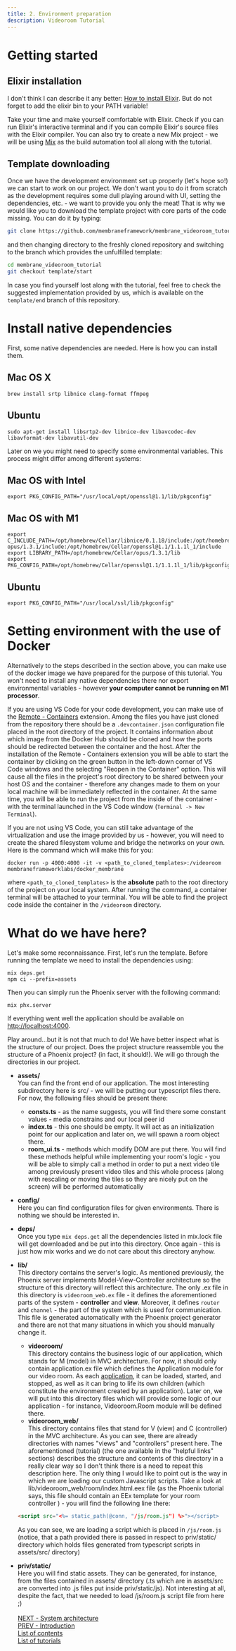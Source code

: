 ```yaml
---
title: 2. Environment preparation
description: Videoroom Tutorial
---
```

# Getting started

## Elixir installation
 I don't think I can describe it any better: [How to install Elixir](https://elixir-lang.org/install.html).
 But do not forget to add the elixir bin to your PATH variable!
 
 Take your time and make yourself comfortable with Elixir. Check if you can run Elixir's interactive terminal and if you can compile Elixir's source files with the Elixir compiler.
 You can also try to create a new Mix project - we will be using [Mix](https://elixir-lang.org/getting-started/mix-otp/introduction-to-mix.html) as the build automation tool all along with the tutorial.

## Template downloading
Once we have the development environment set up properly (let's hope so!) we can start to work on our project. We don't want you to do it from scratch as the development requires some dull playing around with UI, setting the dependencies, etc. - we want to provide you only the meat! That is why we would like you to download the template project with core parts of the code missing. You can do it by typing:

```bash
git clone https://github.com/membraneframework/membrane_videoroom_tutorial
```

and then changing directory to the freshly cloned repository and switching to the branch which provides the unfulfilled template:

```bash
cd membrane_videoroom_tutorial
git checkout template/start
```

In case you find yourself lost along with the tutorial, feel free to check the suggested implementation provided by us, which is available on the `template/end` branch of this repository.

# Install native dependencies
First, some native dependencies are needed. Here is how you can install them.
## Mac OS X
```
brew install srtp libnice clang-format ffmpeg
```
## Ubuntu
```
sudo apt-get install libsrtp2-dev libnice-dev libavcodec-dev libavformat-dev libavutil-dev
```

Later on we you might need to specify some environmental variables. This process might differ among different systems:

## Mac OS with Intel
```
export PKG_CONFIG_PATH="/usr/local/opt/openssl@1.1/lib/pkgconfig"
```

## Mac OS with M1
```
export C_INCLUDE_PATH=/opt/homebrew/Cellar/libnice/0.1.18/include:/opt/homebrew/Cellar opus/1.3.1/include:/opt/homebrew/Cellar/openssl@1.1/1.1.1l_1/include
export LIBRARY_PATH=/opt/homebrew/Cellar/opus/1.3.1/lib
export PKG_CONFIG_PATH=/opt/homebrew/Cellar/openssl@1.1/1.1.1l_1/lib/pkgconfig/
```

## Ubuntu
```
export PKG_CONFIG_PATH="/usr/local/ssl/lib/pkgconfig"
```


# Setting environment with the use of Docker
Alternatively to the steps described in the section above, you can make use of the docker image we have prepared for the purpose of this tutorial.
You won't need to install any native dependencies there nor export environmental variables - however **your computer cannot be running on M1 processor**.

If you are using VS Code for your code development, you can make use of the [Remote - Containers](https://marketplace.visualstudio.com/items?itemName=ms-vscode-remote.remote-containers) extension. Among the files you have just cloned from the repository there should be a `.devcontainer.json` configuration file placed in the root directory of the project. It contains information about which image from the Docker Hub should be cloned and how the ports should be redirected between the container and the host.
After the installation of the Remote - Containers extension you will be able to start the container by clicking on the green button in the left-down corner of VS Code windows and the selecting "Reopen in the Container" option.
This will cause all the files in the project's root directory to be shared between your host OS and the container - therefore any changes made to them on your local machine will be immediately reflected in the container. 
At the same time, you will be able to run the project from the inside of the container - with the terminal launched in the VS Code window (`Terminal -> New Terminal`).

If you are not using VS Code, you can still take advantage of the virtualization and use the image provided by us - however, you will need to create the shared filesystem volume and bridge the networks on your own. Here is the command which will make this for you:
```
docker run -p 4000:4000 -it -v <path_to_cloned_templates>:/videoroom membraneframeworklabs/docker_membrane
```
where `<path_to_cloned_templates>` is the **absolute** path to the root directory of the project on your local system.
After running the command, a container terminal will be attached to your terminal. You will be able to find the project code inside the container in the `/videoroom` directory.

# What do we have here?
 Let's make some reconnaissance. 
 First, let's run the template.
 Before running the template we need to install the dependencies using:
 ```
 mix deps.get
 npm ci --prefix=assets
 ```

 Then you can simply run the Phoenix server with the following command:
 ```
 mix phx.server
 ```
 If everything went well the application should be available on [http://localhost:4000](http://localhost:4000/).

 Play around...but it is not that much to do! We have better inspect what is the structure of our project.
 Does the project structure reassemble you the structure of a Phoenix project? (in fact, it should!). We will go through the directories in our project.
 + **assets/** <br>
 You can find the front end of our application. The most interesting subdirectory here is src/ - we will be putting our typescript files there. For now, the following files should be present there: 
   + **consts.ts** - as the name suggests, you will find there some constant values - media constrains and our local peer id
   + **index.ts** - this one should be empty. It will act as an initialization point for our application and later on, we will spawn a room object there.
   + **room_ui.ts** - methods which modify DOM are put there. You will find these methods helpful while implementing your room's logic - you will be able to simply call a method in order to put a next video tile among previously present video tiles and this whole process (along with rescaling or moving the tiles so they are nicely put on the screen) will be performed automatically
 + **config/** <br>
 Here you can find configuration files for given environments. There is nothing we should be interested in.
 + **deps/** <br>
 Once you type ```mix deps.get``` all the dependencies listed in mix.lock file will get downloaded and be put into this directory. Once again - this is just how mix works and we do not care about this directory anyhow.
 + **lib/** <br>
 This directory contains the server's logic. As mentioned previously, the Phoenix server implements Model-View-Controller architecture so the structure of this directory will reflect this architecture. 
 The only .ex file in this directory is `videoroom_web.ex` file - it defines the aforementioned parts of the system - **controller** and **view**. Moreover, 
 it defines ```router``` and ```channel``` - the part of the system which is used for communication. This file is generated automatically with the Phoenix project generator
 and there are not that many situations in which you should manually change it.
   + **videoroom/** <br>
   This directory contains the business logic of our application, which stands for M (model) in MVC architecture. For now, it should only contain application.ex file which defines the Application module for our video room. As each [application](https://hexdocs.pm/elixir/1.12/Application.html), it can be loaded, started, and stopped, as well as it can bring to life its own children (which constitute the environment created by an application). Later on, we will put into this directory files which will provide some logic of our application - for instance, Videoroom.Room module will be defined there.
   + **videoroom_web/**<br>
   This directory contains files that stand for V (view) and C (controller) in the MVC architecture.
   As you can see, there are already directories with names "views" and "controllers" present here. The aforementioned (tutorial) (the one available in the "helpful links" sections) describes the structure and contents of this directory in a really clear way so I don't think there is a need to repeat this description here. The only thing I would like to point out is the way in which we are loading our custom Javascript scripts. Take a look at lib/videoroom_web/room/index.html.eex file (as the Phoenix tutorial says, this file should contain an EEx template for your room controller ) - you will find the following line there:
   ```html
   <script src="<%= static_path(@conn, "/js/room.js") %>"></script>
   ```
   As you can see, we are loading a script which is placed in `/js/room.js` (notice, that a path provided there is passed in respect to priv/static/ directory which holds files generated from typescript scripts in assets/src/ directory)

 + **priv/static/** <br>
 Here you will find static assets. They can be generated, for instance, from the files contained in assets/ directory (.ts which are in assets/src are converted into .js files put inside priv/static/js). Not interesting at all, despite the fact, that we needed to load /js/room.js script file from here ;)
<br><br>
[NEXT - System architecture](3_SystemArchitecture.md)<br>
[PREV - Introduction](1_Introduction)<br>
[List of contents](index.md)<br>
[List of tutorials](../../index.md)